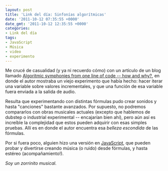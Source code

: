 ```yaml
---
layout: post
title: 'Link del día: Sinfonías algorítmicas'
date: '2011-10-12 07:35:55 +0000'
date_gmt: '2011-10-12 12:35:55 +0000'
categories:
- Link del día
tags:
- JavaScript
- Música
- video
- experimento
---
```


Me crucé de casualidad (y ya ni recuerdo cómo) con un artículo de un blog llamado [Algoritmic symphonies from one line of code -- how and why?](http://countercomplex.blogspot.com/2011/10/algorithmic-symphonies-from-one-line-of.html), en donde el autor mostraba un viejo experimento que había hecho: hacer iterar una variable sobre valores incrementales, y que una función de esa variable fuera enviada a la salida de audio.

Resulta que experimentando con distintas fórmulas pudo crear sonidos y hasta "canciones" bastante avanzados. Por supuesto, no podremos compararlos con obras musicales actuales (excepto que hablemos de dubstep o industrial experimental -- encajarían bien ahí), pero aún así es increíble la complejidad que estos pueden adquirir con esas simples pruebas. Allí es en donde el autor encuentra esa _belleza escondida_ de las fórmulas.

Por si fuera poco, alguien hizo una versión en  [JavaScript](http://wurstcaptures.untergrund.net/music/), que pueden probar y divertirse creando música (o ruido) desde fórmulas, y hasta estéreo (acompañamiento!).

_Soy un zorrinito musical._
